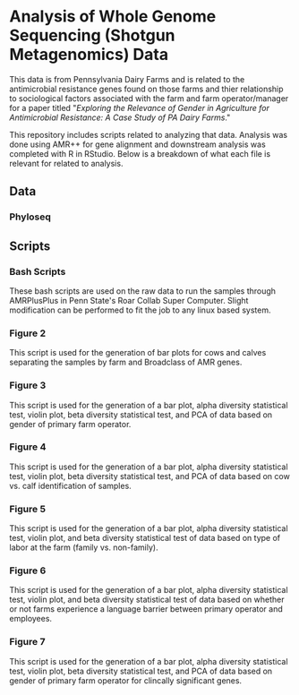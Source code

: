 # Analysis of Whole Genome Sequencing (Shotgun Metagenomics) Data

This data is from Pennsylvania Dairy Farms and is related to the antimicrobial resistance genes found on those farms and thier relationship to sociological factors associated with the farm and farm operator/manager for a paper titled "*Exploring the Relevance of Gender in Agriculture for Antimicrobial Resistance: A Case Study of PA Dairy Farms*."

This repository includes scripts related to analyzing that data. Analysis was done using AMR++ for gene alignment and downstream analysis was completed with R in RStudio. Below is a breakdown of what each file is relevant for related to analysis. 


## Data

### Phyloseq 

## Scripts

### Bash Scripts
These bash scripts are used on the raw data to run the samples through AMRPlusPlus in Penn State's Roar Collab Super Computer. Slight modification can be performed to fit the job to any linux based system. 

### Figure 2
This script is used for the generation of bar plots for cows and calves separating the samples by farm and Broadclass of AMR genes. 

### Figure 3
This script is used for the generation of a bar plot, alpha diversity statistical test, violin plot, beta diversity statistical test, and PCA of data based on gender of primary farm operator. 

### Figure 4 
This script is used for the generation of a bar plot, alpha diversity statistical test, violin plot, beta diversity statistical test, and PCA of data based on cow vs. calf identification of samples. 

### Figure 5
This script is used for the generation of a bar plot, alpha diversity statistical test, violin plot, and beta diversity statistical test of data based on type of labor at the farm (family vs. non-family). 

### Figure 6
This script is used for the generation of a bar plot, alpha diversity statistical test, violin plot, and beta diversity statistical test of data based on whether or not farms experience a language barrier between primary operator and employees. 

### Figure 7
This script is used for the generation of a bar plot, alpha diversity statistical test, violin plot, beta diversity statistical test, and PCA of data based on gender of primary farm operator for clincally significant genes. 

